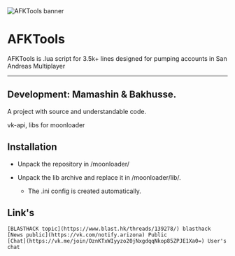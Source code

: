 <image src="/AFKTools banner.png" alt="AFKTools banner">
  
# AFKTools
AFKTools is .lua script for 3.5k+ lines designed for pumping accounts in San Andreas Multiplayer

---
## Development: Mamashin & Bakhusse. 

A project with source and understandable code. 

vk-api, libs for moonloader
  
## Installation

 - Unpack the repository in /moonloader/

  - Unpack the lib archive and replace it in /moonloader/lib/.

    - The .ini config is created automatically.

  
## Link's
    
    [BLASTHACK topic](https://www.blast.hk/threads/139278/) blasthack 
    [News public](https://vk.com/notify.arizona) Public
    [Chat](https://vk.me/join/OznKTxWIyyzo20jNxgdqqNkop85ZPJE1Xa0=) User's chat
  
  
